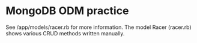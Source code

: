# MongoDB ODM practice

See /app/models/racer.rb for more information. The model Racer (racer.rb) shows various CRUD methods written manually.
